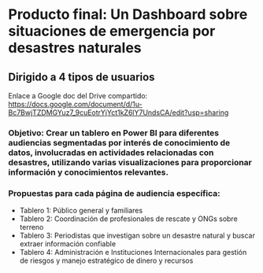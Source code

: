 # Producto final: Un Dashboard sobre situaciones de emergencia por desastres naturales

## Dirigido a 4 tipos de usuarios

Enlace a Google doc del Drive compartido:
https://docs.google.com/document/d/1u-Bc7BwjTZDMGYuz7_9cuEotrYjYct1kZ6lY7UndsCA/edit?usp=sharing

### Objetivo: Crear un tablero en Power BI para diferentes audiencias segmentadas por interés de conocimiento de datos, involucradas en actividades relacionadas con desastres, utilizando varias visualizaciones para proporcionar información y conocimientos relevantes.

### Propuestas para cada página de audiencia específica:

* Tablero 1: Público general y familiares
* Tablero 2: Coordinación de profesionales de rescate y ONGs sobre terreno
* Tablero 3: Periodistas que investigan sobre un desastre natural y buscar extraer información confiable
* Tablero 4: Administración e Instituciones Internacionales para gestión de riesgos y manejo estratégico de dinero y recursos